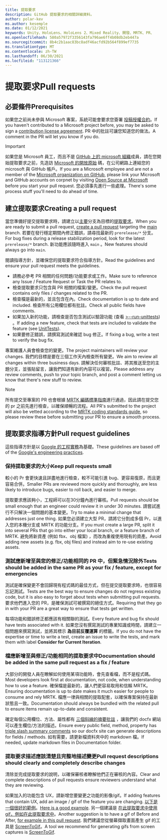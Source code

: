 ```yaml
---
title: 提取要求
description: GitHub 提取要求的相關詳細資料。
author: polar-kev
ms.author: kesemple
ms.date: 01/12/2021
keywords: Unity、HoloLens、HoloLens 2、Mixed Reality、開發、MRTK、PR、
ms.openlocfilehash: 580a57972f3356143fa796ae6ff4b08db2eb447a
ms.sourcegitcommit: 8b4c2b1aac83bc8adf46acfd92b564f899ef7735
ms.translationtype: MT
ms.contentlocale: zh-TW
ms.lasthandoff: 06/30/2021
ms.locfileid: "113121366"
---
```

# <a name="pull-requests"></a><span data-ttu-id="2fae1-104">提取要求</span><span class="sxs-lookup"><span data-stu-id="2fae1-104">Pull requests</span></span>

## <a name="prerequisites"></a><span data-ttu-id="2fae1-105">必要條件</span><span class="sxs-lookup"><span data-stu-id="2fae1-105">Prerequisites</span></span>

<span data-ttu-id="2fae1-106">如果您之前尚未參與 Microsoft 專案，系統可能會要求您簽署 [投稿授權合約](https://cla.microsoft.com/)。</span><span class="sxs-lookup"><span data-stu-id="2fae1-106">If you haven't contributed to a Microsoft project before, you may be asked to sign a [contribution license agreement](https://cla.microsoft.com/).</span></span>
<span data-ttu-id="2fae1-107">PR 中的批註可讓您知道您的做法。</span><span class="sxs-lookup"><span data-stu-id="2fae1-107">A comment in the PR will let you know if you do.</span></span>

> [!IMPORTANT]
> <span data-ttu-id="2fae1-108">如果您是 Microsoft 員工，而且不是 [GitHub 上的 microsoft 組織](https://github.com/Microsoft)成員，請在您開始提取要求之前，先造訪 [Microsoft 的開放原始](https://opensource.microsoft.com/) 碼，在公司網路上連結您的 microsoft 與 GitHub 帳戶。</span><span class="sxs-lookup"><span data-stu-id="2fae1-108">If you are a Microsoft employee and are not a member of the [Microsoft organization on GitHub](https://github.com/Microsoft), please link your Microsoft and GitHub accounts on corpnet by visiting [Open Source at Microsoft](https://opensource.microsoft.com/) before you start your pull request.</span></span> <span data-ttu-id="2fae1-109">您必須事先進行一些處理。</span><span class="sxs-lookup"><span data-stu-id="2fae1-109">There's some process stuff you'll need to do ahead of time.</span></span>

## <a name="creating-a-pull-request"></a><span data-ttu-id="2fae1-110">建立提取要求</span><span class="sxs-lookup"><span data-stu-id="2fae1-110">Creating a pull request</span></span>

<span data-ttu-id="2fae1-111">當您準備好提交提取要求時，請建立以[主要](https://github.com/microsoft/mixedrealitytoolkit-unity/tree/main)分支為目標的[提取要求](https://github.com/microsoft/MixedRealityToolkit-Unity/compare/main...main?expand=1)。</span><span class="sxs-lookup"><span data-stu-id="2fae1-111">When you are ready to submit a pull request, [create a pull request](https://github.com/microsoft/MixedRealityToolkit-Unity/compare/main...main?expand=1) targeting the [main](https://github.com/microsoft/mixedrealitytoolkit-unity/tree/main) branch.</span></span> <span data-ttu-id="2fae1-112">若要在發行穩定期間內修正錯誤，請尋找最新的 `prerelease/*` 分支。</span><span class="sxs-lookup"><span data-stu-id="2fae1-112">For bug fixes during a release stabilization period, look for the latest `prerelease/*` branch.</span></span> <span data-ttu-id="2fae1-113">新功能應該隨時進入 `main` 。</span><span class="sxs-lookup"><span data-stu-id="2fae1-113">New features should always go into `main`.</span></span>

<span data-ttu-id="2fae1-114">閱讀指導方針，並確保您的提取要求符合指導方針。</span><span class="sxs-lookup"><span data-stu-id="2fae1-114">Read the guidelines and ensure your pull request meets the guidelines.</span></span>

* <span data-ttu-id="2fae1-115">請務必參考 PR 相關的任何問題/功能要求或工作。</span><span class="sxs-lookup"><span data-stu-id="2fae1-115">Make sure to reference any Issue / Feature Request or Task the PR relates to.</span></span>
* <span data-ttu-id="2fae1-116">檢查提取要求只包含與 PR 相關的檔案/變更。</span><span class="sxs-lookup"><span data-stu-id="2fae1-116">Check the pull request contains only files / changes related to the PR.</span></span>
* <span data-ttu-id="2fae1-117">檢查檔是最新的，並且包含在內。</span><span class="sxs-lookup"><span data-stu-id="2fae1-117">Check documentation is up to date and included.</span></span> <span data-ttu-id="2fae1-118">檢查所有公用欄位都有批註。</span><span class="sxs-lookup"><span data-stu-id="2fae1-118">Check all public fields have comments.</span></span>
* <span data-ttu-id="2fae1-119">如果加入新的功能，請檢查是否包含測試以驗證功能 (查看 [>--run-unittests](../contributing/unit-tests.md)) 。</span><span class="sxs-lookup"><span data-stu-id="2fae1-119">If adding a new feature, check that tests are included to validate the feature (see [UnitTests](../contributing/unit-tests.md)).</span></span>
* <span data-ttu-id="2fae1-120">如果要修正錯誤，請撰寫測試來確認 bug 修正。</span><span class="sxs-lookup"><span data-stu-id="2fae1-120">If fixing a bug, write a test to verify the bug fix.</span></span>

<span data-ttu-id="2fae1-121">專案維護人員會檢查您的變更。</span><span class="sxs-lookup"><span data-stu-id="2fae1-121">The project maintainers will review your changes.</span></span> <span data-ttu-id="2fae1-122">我們的目標是要在三個工作天內檢查所有變更。</span><span class="sxs-lookup"><span data-stu-id="2fae1-122">We aim to review all changes within three business days.</span></span> <span data-ttu-id="2fae1-123">請解決任何審核批註、將其推送至您的主題分支，並張貼留言，讓我們知道有新的內容可以複習。</span><span class="sxs-lookup"><span data-stu-id="2fae1-123">Please address any review comments, push to your topic branch, and post a comment letting us know that there's new stuff to review.</span></span>

> [!NOTE]
> <span data-ttu-id="2fae1-124">所有提交至專案的 PR 也會根據 [MRTK 編碼標準指南](../contributing/coding-guidelines.md)進行通過，因此請在提交您的 pr 之前先進行檢查，以確保順暢的流程。</span><span class="sxs-lookup"><span data-stu-id="2fae1-124">All PR's submitted to the project will also be vetted according to the [MRTK coding standards guide](../contributing/coding-guidelines.md), so please review these before submitting your PR to ensure a smooth process.</span></span>

## <a name="pull-request-guidelines"></a><span data-ttu-id="2fae1-125">提取要求指導方針</span><span class="sxs-lookup"><span data-stu-id="2fae1-125">Pull request guidelines</span></span>

<span data-ttu-id="2fae1-126">這些指導方針是以 [Google 的工程實務](https://google.github.io/eng-practices/review/developer/small-cls.html)為基礎。</span><span class="sxs-lookup"><span data-stu-id="2fae1-126">These guidelines are based off of the [Google's engineering practices](https://google.github.io/eng-practices/review/developer/small-cls.html).</span></span>

### <a name="keep-pull-requests-small"></a><span data-ttu-id="2fae1-127">保持提取要求的大小</span><span class="sxs-lookup"><span data-stu-id="2fae1-127">Keep pull requests small</span></span>

<span data-ttu-id="2fae1-128">較小的 Pr 會更快速且詳盡地進行檢查，較不可能引進 bug、更容易復原，而且更容易合併。</span><span class="sxs-lookup"><span data-stu-id="2fae1-128">Smaller PRs are reviewed more quickly and thoroughly, are less likely to introduce bugs, easier to roll back, and easier to merge.</span></span>

<span data-ttu-id="2fae1-129">提取要求應該夠小，工程師可以在30分鐘內進行審核。</span><span class="sxs-lookup"><span data-stu-id="2fae1-129">Pull requests should be small enough that an engineer could review it in under 30 minutes.</span></span> <span data-ttu-id="2fae1-130">請嘗試進行不只解決一個問題的基本變更。</span><span class="sxs-lookup"><span data-stu-id="2fae1-130">Try to make a minimal change that addresses just one thing.</span></span> <span data-ttu-id="2fae1-131">如果您必須建立大型 PR，請將它分割成多個 Pr，以進入您的本機分支或 MRTK 的功能分支。</span><span class="sxs-lookup"><span data-stu-id="2fae1-131">If you must create a large PR, split it into several PRs that go into either your local branch, or a feature branch of MRTK.</span></span> <span data-ttu-id="2fae1-132">避免將新資產 (例如 fbx、obj 檔案) ，而改為重複使用現有的資產。</span><span class="sxs-lookup"><span data-stu-id="2fae1-132">Avoid adding new assets (e.g. fbx, obj files) and instead aim to re-use existing assets.</span></span>

### <a name="tests-should-be-added-in-the-same-pr-as-your-fix--feature-except-for-emergencies"></a><span data-ttu-id="2fae1-133">測試應新增至與您的修正/功能相同的 PR 中，但緊急情況除外</span><span class="sxs-lookup"><span data-stu-id="2fae1-133">Tests should be added in the same PR as your fix / feature, except for emergencies</span></span>

<span data-ttu-id="2fae1-134">測試是確保變更不會回歸現有程式碼的最佳方式，但在提交提取要求時，也很容易忘記測試。</span><span class="sxs-lookup"><span data-stu-id="2fae1-134">Tests are the best way to ensure changes do not regress existing code, but it is also easy to forget about tests when submitting pull requests.</span></span> <span data-ttu-id="2fae1-135">要求他們進入您的 PR，是確保測試可被撰寫的絕佳方式。</span><span class="sxs-lookup"><span data-stu-id="2fae1-135">Requiring that they go in with your PR are a great way to ensure that tests get written.</span></span>

<span data-ttu-id="2fae1-136">每項功能和錯誤修正都應該有相關聯的測試。</span><span class="sxs-lookup"><span data-stu-id="2fae1-136">Every feature and bug fix should have tests associated with it.</span></span> <span data-ttu-id="2fae1-137">如果您沒有撰寫測試的專業知識或時間，請建立一個問題來撰寫測試，並將其標示 **為目前反覆運算** 的標籤。</span><span class="sxs-lookup"><span data-stu-id="2fae1-137">If you do not have the expertise or time to write a test, create an issue to write the tests, and mark them with label **Consider for Current Iteration**.</span></span>

### <a name="documentation-should-be-added-in-the-same-pull-request-as-a-fix--feature"></a><span data-ttu-id="2fae1-138">檔應新增至與修正/功能相同的提取要求中</span><span class="sxs-lookup"><span data-stu-id="2fae1-138">Documentation should be added in the same pull request as a fix / feature</span></span>

<span data-ttu-id="2fae1-139">大部分的開發人員在瞭解如何使用某項功能時，會先查看檔，而不是程式碼。</span><span class="sxs-lookup"><span data-stu-id="2fae1-139">Most developers look first at documentation, not code, when understanding how to use a feature.</span></span> <span data-ttu-id="2fae1-140">確保檔是最新的，讓人們更容易取用和信賴 MRTK。</span><span class="sxs-lookup"><span data-stu-id="2fae1-140">Ensuring documentation is up to date makes it much easier for people to consume and rely MRTK.</span></span>  <span data-ttu-id="2fae1-141">檔應一律與相關的提取配套，以確保專案保持在最新狀態且一致。</span><span class="sxs-lookup"><span data-stu-id="2fae1-141">Documentation should always be bundled with the related pull to ensure items remain up-to-date and consistent.</span></span>

<span data-ttu-id="2fae1-142">確定每個公用欄位、方法、屬性都有 [三個斜線的摘要批註](https://dotnet.github.io/docfx/spec/triple_slash_comments_spec.html) ，讓我們的 docfx 網站可以產生欄位/方法的描述。</span><span class="sxs-lookup"><span data-stu-id="2fae1-142">Ensure every public field, method, property has [triple slash summary comments](https://dotnet.github.io/docfx/spec/triple_slash_comments_spec.html) so our docfx site can generate descriptions for fields / methods.</span></span> <span data-ttu-id="2fae1-143">如有需要，請更新檔資料夾中的 markdown 檔。</span><span class="sxs-lookup"><span data-stu-id="2fae1-143">If needed, update markdown files in Documentation folder.</span></span>

### <a name="pull-request-descriptions-should-clearly-and-completely-describe-changes"></a><span data-ttu-id="2fae1-144">提取要求描述應該清楚且完整地描述變更</span><span class="sxs-lookup"><span data-stu-id="2fae1-144">Pull request descriptions should clearly and completely describe changes</span></span>

<span data-ttu-id="2fae1-145">清除並完成提取要求的說明，以確保審核者瞭解他們正在審核的內容。</span><span class="sxs-lookup"><span data-stu-id="2fae1-145">Clear and complete descriptions of pull requests ensure reviewers understand what they are reviewing.</span></span>

<span data-ttu-id="2fae1-146">如果加入的功能包含 UX，請新增您要變更之功能的影像/gif。</span><span class="sxs-lookup"><span data-stu-id="2fae1-146">If adding features that contain UX, add an image / gif of the feature you are changing.</span></span> <span data-ttu-id="2fae1-147">[以下是一個很好的範例](https://github.com/microsoft/MixedRealityToolkit-Unity/pull/4532)。</span><span class="sxs-lookup"><span data-stu-id="2fae1-147">[Here is a good example](https://github.com/microsoft/MixedRealityToolkit-Unity/pull/4532).</span></span> <span data-ttu-id="2fae1-148">另一個建議是 [在此提取要求中使用 gif，例如在此提取要求中](https://github.com/microsoft/MixedRealityToolkit-Unity/pull/5896)。</span><span class="sxs-lookup"><span data-stu-id="2fae1-148">Another suggestion is to have a gif of Before and After, [for example in this pull request](https://github.com/microsoft/MixedRealityToolkit-Unity/pull/5896).</span></span> <span data-ttu-id="2fae1-149">我們建議您從螢幕擷取畫面產生 gif 的工具是 [ScreenToGif](https://www.screentogif.com/)。</span><span class="sxs-lookup"><span data-stu-id="2fae1-149">A tool we recommend for generating gifs from screen captures is [ScreenToGif](https://www.screentogif.com/).</span></span>
